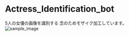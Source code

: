 # Actress_Identification_bot
5人の女優の画像を識別する
念のためモザイク加工しています。
![sample_image](https://user-images.githubusercontent.com/59915788/122159381-3772d700-cea9-11eb-9edc-61f0171ef25b.jpg)
